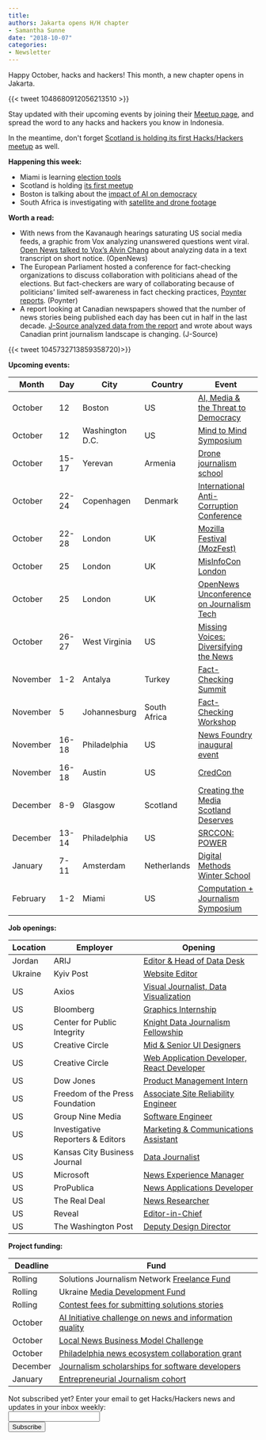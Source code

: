 ```yaml
---
title: 
authors: Jakarta opens H/H chapter
- Samantha Sunne
date: "2018-10-07"
categories:
- Newsletter
---
```


Happy October, hacks and hackers! This month, a new chapter opens in Jakarta.

{{< tweet 1048680912056213510 >}}

Stay updated with their upcoming events by joining their [Meetup page](http://meetu.ps/c/45K2H/4fH5z/a), and spread the word to any hacks and hackers you know in Indonesia.

In the meantime, don't forget [Scotland is holding its first Hacks/Hackers meetup](https://www.meetup.com/Hacks-Hackers-Scotland/events/254877739/) as well.

**Happening this week:**

* Miami is learning [election tools](https://www.meetup.com/Hacks-Hackers-Miami/events/254731100/)
* Scotland is holding [its first meetup](https://www.meetup.com/Hacks-Hackers-Scotland/events/254877739/)
* Boston is talking about the [impact of AI on democracy](https://www.meetup.com/hackshackersboston/events/254597313/)
* South Africa is investigating with [satellite and drone footage](https://www.meetup.com/HacksHackersAfrica/events/255167933/) 

**Worth a read:**
* With news from the Kavanaugh hearings saturating US social media feeds, a graphic from Vox analyzing unanswered questions went viral. [Open News talked to Vox’s Alvin Chang](https://source.opennews.org/articles/value-human-text-analysis-q-alvin-chang/) about analyzing data in a text transcript on short notice. (OpenNews)
* The European Parliament hosted a conference for fact-checking organizations to discuss collaboration with politicians ahead of the elections. But fact-checkers are wary of collaborating because of politicians’ limited self-awareness in fact checking practices, [Poynter reports](https://www.poynter.org/news/eu-wants-support-fact-checking-fact-checkers-arent-sure-they-want-it). (Poynter)
* A report looking at Canadian newspapers showed that the number of news stories being published each day has been cut in half in the last decade. [J-Source analyzed data from the report](http://j-source.ca/article/new-report-finds-newspaper-cuts-bad-news-for-local-political-coverage/) and wrote about ways Canadian print journalism landscape is changing. (J-Source)

{{< tweet 1045732713859358720)>}}

**Upcoming events:**

| Month | Day | City | Country | Event |
| ----- | --- | ---- | ------- | ----- |
October | 12 | Boston | US | [AI, Media & the Threat to Democracy](https://www.eventbrite.com/e/ai-media-the-threat-to-democracy-tickets-49862815022)
October | 12 | Washington D.C. | US | [Mind to Mind Symposium](https://docs.google.com/document/d/19Odvnxy48GVbPMmgBsBDEhpqJ4O6VBqXHb6RiYfYeIQ/edit)
October | 15-17 | Yerevan | Armenia | [Drone journalism school](https://praguecivilsociety.org/drone-journalism-rus/)
October | 22-24 | Copenhagen | Denmark | [International Anti-Corruption Conference](https://iaccseries.org/journalists-for-transparency/calling-all-young-journalists/)
October | 22-28 | London | UK | [Mozilla Festival (MozFest)](https://mozillafestival.org/)
October | 25 | London | UK | [MisInfoCon London](https://london.misinfocon.com/)
October | 25 | London | UK | [OpenNews Unconference on Journalism Tech](https://opennews.org/what/conferences/mozfest/?mc_cid=5fd06c8684&mc_eid=aadc0ecfa8)
October | 26-27 | West Virginia | US | [Missing Voices: Diversifying the News](https://www.eventbrite.com/e/missing-voices-diversifying-the-news-registration-49735862303)
November | 1-2 | Antalya | Turkey | [Fact-Checking Summit](https://docs.google.com/forms/d/e/1FAIpQLSdOm7CpAjnKGO4amAHnu_tAgNnRV92JcbPR97N_HSf3A_XOmQ/viewform) 
November | 5 | Johannesburg | South Africa | [Fact-Checking Workshop](https://docs.google.com/forms/d/e/1FAIpQLSeH9d85FU7Q4AgWpkZ0WentQYBawIM2oLE81xJFP9ZeHGnSQw/viewform?c=0&w=1)
November | 16-18 | Philadelphia | US | [News Foundry inaugural event](https://newsfoundry.org/)
November | 16-18 | Austin | US | [CredCon](https://www.credcon.org/)
December | 8-9 | Glasgow | Scotland | [Creating the Media Scotland Deserves](https://www.tickettailor.com/events/theferret/189178/)
December | 13-14 | Philadelphia | US | [SRCCON: POWER](https://power.srccon.org/)
January | 7-11 | Amsterdam | Netherlands | [Digital Methods Winter School](https://wiki.digitalmethods.net/Dmi/WinterSchool2019)
February | 1-2 | Miami | US | [Computation + Journalism Symposium](http://cplusj.org/)

**Job openings:**

| Location | Employer | Opening |
| -------- | -------- | ------- |
Jordan | ARIJ | [Editor & Head of Data Desk](https://en.arij.net/news/editor-and-head-of-arij-data-desk/)
Ukraine | Kyiv Post | [Website Editor](https://www.journalismjobs.com/1646597-website-editor-kyiv-post)
US | Axios | [Visual Journalist, Data Visualization](https://boards.greenhouse.io/axios/jobs/1386887?gh_src=3c3982fa1)
US | Bloomberg | [Graphics Internship](https://www.bloomberg.com/graphics/bloomberg-graphics-internship/)
US | Center for Public Integrity | [Knight Data Journalism Fellowship](https://www.publicintegrity.org/about/our-organization/work-here#internsfellows)
US | Creative Circle | [Mid & Senior UI Designers](https://www.mediabistro.com/jobs/description/380060/mid-senior-ui-designers-full-time/)
US | Creative Circle | [Web Application Developer, React Developer](https://www.mediabistro.com/jobs/description/380146/web-application-developer-react-developer/)
US | Dow Jones | [Product Management Intern](https://www.mediabistro.com/jobs/description/380014/summer-2019-product-management-internship-risk-and-compliance/)
US | Freedom of the Press Foundation | [Associate Site Reliability Engineer](https://freedom.press/jobs/job-opening-associate-site-reliability-engineer/)
US | Group Nine Media | [Software Engineer](https://www.mediabistro.com/jobs/description/380013/software-engineer/)
US | Investigative Reporters & Editors | [Marketing & Communications Assistant](https://ire.org/jobs/job/1375/)
US | Kansas City Business Journal | [Data Journalist](https://talkingbiznews.com/biz-news-help-wanted/kansas-city-business-journal-seeks-a-data-journalist/)
US | Microsoft | [News Experience Manager](https://www.journalismjobs.com/1648085-news-experience-manager-microsoft)
US | ProPublica | [News Applications Developer](https://www.propublica.org/jobs/news-applications-developer)
US | The Real Deal | [News Researcher](https://www.linkedin.com/jobs/view/885564527/)
US | Reveal | [Editor-in-Chief](https://www.revealnews.org/job-opportunities/editor-in-chief/)
US | The Washington Post | [Deputy Design Director](https://www.snd.org/jobs/view/deputy-design-director-2/)

**Project funding:**

| Deadline | Fund |
| -------- | ---- |
Rolling | Solutions Journalism Network [Freelance Fund](https://thewholestory.solutionsjournalism.org/now-offering-travel-funds-for-freelancers-857c49f9b395)
Rolling | Ukraine [Media Development Fund](http://ijnet.org/en/opportunities/media-development-grants-available-ukraine)
Rolling | [Contest fees for submitting solutions stories](https://thewholestory.solutionsjournalism.org/submitting-your-solutions-story-to-a-journalism-award-contest-we-can-help-with-the-fees-12b3e3ab6b01?mc_cid=57b074cc10&mc_eid=f9f525b1fd)
October | [AI Initiative challenge on news and information quality](https://aiethicsinitiative.org/news/2018/8/5/ai-initiative-announcing-750000-challenge-on-news-and-information-quality)
October | [Local News Business Model Challenge](https://lenfestinstitute.submittable.com/submit/124433/local-news-business-model-challenge)
October | [Philadelphia news ecosystem collaboration grant](https://www.lenfestinstitute.org/news-posts/lenfest-institute-journalism-opens-applications-150k-philadelphia-news-ecosystem-collaboration-grants/)
December | [Journalism scholarships for software developers](https://medium.com/@richgor/groundbreaking-journalism-scholarship-seeks-two-more-software-developers-693589f5ea62)
January | [Entrepreneurial Journalism cohort](http://bit.ly/ejeducation)

<div id="mc_embed_signup"><form id="mc-embedded-subscribe-form" class="validate" action="//hackshackers.us1.list-manage.com/subscribe/post?u=c56f2e53d5ed6ef87f8aaa75c&amp;id=fb2bc6f10b" method="post" name="mc-embedded-subscribe-form" novalidate="" target="_blank">

<div id="mc_embed_signup_scroll">

<div class="mc-field-group"><label for="mce-EMAIL">Not subscribed yet? Enter your email to get Hacks/Hackers news and updates in your inbox weekly:  </label></div>

<div class="mc-field-group"><input id="mce-EMAIL" class="required email" name="EMAIL" type="email" value="" /></div>

<!-- real people should not fill this in and expect good things - do not remove this or risk form bot signups-->

<div style="position: absolute; left: -5000px;"><input tabindex="-1" name="b_c56f2e53d5ed6ef87f8aaa75c_fb2bc6f10b" type="text" value="" /></div>

<div class="clear"><input id="mc-embedded-subscribe" class="button" name="subscribe" type="submit" value="Subscribe" /></div>

</div>

</form></div>

<!--End mc_embed_signup-->

<meta name="twitter:card" content="summary">

<meta name="twitter:image:src" content="https://hackshackers.com/content-images/about/hackshackers_logomark.png">

